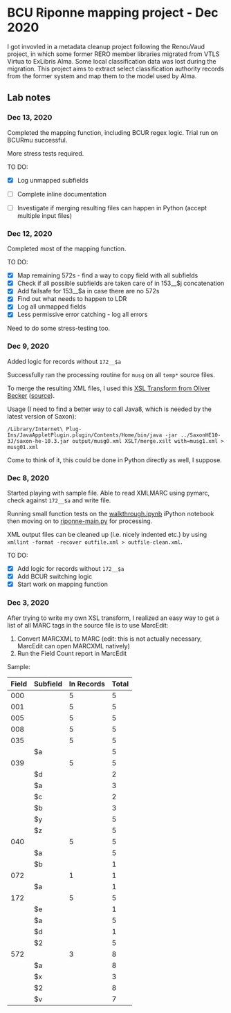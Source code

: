 # BCU Riponne mapping project - Dec 2020

I got invovled in a metadata cleanup project following the RenouVaud project, in which some former RERO member libraries migrated from VTLS Virtua to ExLibris Alma.
Some local classification data was lost during the migration. This project aims to extract select classification authority records from the former system
and map them to the model used by Alma.

## Lab notes

### Dec 13, 2020
Completed the mapping function, including BCUR regex logic. Trial run on BCURmu successful.

More stress tests required.

TO DO:
- [x] Log unmapped subfields
- [ ] Complete inline documentation
- [ ] Investigate if merging resulting files can happen in Python (accept multiple input files)


### Dec 12, 2020
Completed most of the mapping function.

TO DO:
- [x] Map remaining 572s - find a way to copy field with all subfields
- [x] Check if all possible subfields are taken care of in 153__$j concatenation
- [x] Add failsafe for 153__$a in case there are no 572s
- [x] Find out what needs to happen to LDR
- [x] Log all unmapped fields
- [x] Less permissive error catching - log all errors

Need to do some stress-testing too.

### Dec 9, 2020
Added logic for records without `172__$a`

Successfully ran the processing routine for `musg` on all `temp*` source files.

To merge the resulting XML files, I used this [XSL Transform from Oliver Becker](XSLT/merge.xslt) ([source](http://web.archive.org/web/20160809092524/http://www2.informatik.hu-berlin.de/~obecker/XSLT/#merge)). 

Usage (I need to find a better way to call Java8, which is needed by the latest version of Saxon):

```
/Library/Internet\ Plug-Ins/JavaAppletPlugin.plugin/Contents/Home/bin/java -jar ../SaxonHE10-3J/saxon-he-10.3.jar output/musg0.xml XSLT/merge.xslt with=musg1.xml > musg01.xml
```

Come to think of it, this could be done in Python directly as well, I suppose.

### Dec 8, 2020
Started playing with sample file. Able to read XMLMARC using pymarc, check against `172__$a` and write file.

Running small function tests on the [walkthrough.ipynb](walkthrough.ipynb) iPython notebook then moving on to [riponne-main.py](riponne-main.py) for processing.

XML output files can be cleaned up (i.e. nicely indented etc.) by using `xmllint -format -recover outfile.xml > outfile-clean.xml`.

TO DO:
- [x] Add logic for records without `172__$a`
- [x] Add BCUR switching logic
- [x] Start work on mapping function

### Dec 3, 2020
After trying to write my own XSL transform, I realized an easy way to get a list of all MARC tags in the source file is to use MarcEdit:
1. Convert MARCXML to MARC (edit: this is not actually necessary, MarcEdit can open MARCXML natively)
2. Run the Field Count report in MarcEdit

Sample:

| Field | Subfield | In Records | Total | 
|-------|----------|------------|-------| 
| 000   |          | 5          | 5     | 
| 001   |          | 5          | 5     | 
| 005   |          | 5          | 5     | 
| 008   |          | 5          | 5     | 
| 035   |          | 5          | 5     | 
|       | $a       |            | 5     | 
| 039   |          | 5          | 5     | 
|       | $d       |            | 2     | 
|       | $a       |            | 3     | 
|       | $c       |            | 2     | 
|       | $b       |            | 3     | 
|       | $y       |            | 5     | 
|       | $z       |            | 5     | 
| 040   |          | 5          | 5     | 
|       | $a       |            | 5     | 
|       | $b       |            | 1     | 
| 072   |          | 1          | 1     | 
|       | $a       |            | 1     | 
| 172   |          | 5          | 5     | 
|       | $e       |            | 1     | 
|       | $a       |            | 5     | 
|       | $d       |            | 1     | 
|       | $2       |            | 5     | 
| 572   |          | 3          | 8     | 
|       | $a       |            | 8     | 
|       | $x       |            | 3     | 
|       | $2       |            | 8     | 
|       | $v       |            | 7     | 


